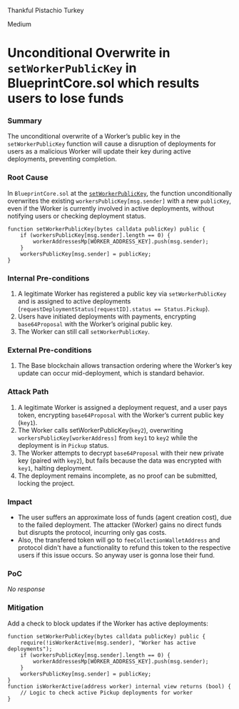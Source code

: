 Thankful Pistachio Turkey

Medium

# Unconditional Overwrite in `setWorkerPublicKey` in BlueprintCore.sol which results users to lose funds

### Summary

The unconditional overwrite of a Worker’s public key in the `setWorkerPublicKey` function will cause a disruption of deployments for users as a malicious Worker will update their key during active deployments, preventing completion.

### Root Cause

In `BlueprintCore.sol` at the [`setWorkerPublicKey`](https://github.com/sherlock-audit/2025-03-crestal-network/blob/main/crestal-omni-contracts/src/BlueprintCore.sol#L689), the function unconditionally overwrites the existing `workersPublicKey[msg.sender]` with a new `publicKey`, even if the Worker is currently involved in active deployments, without notifying users or checking deployment status.

```solidity
function setWorkerPublicKey(bytes calldata publicKey) public {
    if (workersPublicKey[msg.sender].length == 0) {
        workerAddressesMp[WORKER_ADDRESS_KEY].push(msg.sender);
    }
    workersPublicKey[msg.sender] = publicKey;
}
```

### Internal Pre-conditions

1. A legitimate Worker has registered a public key via `setWorkerPublicKey` and is assigned to active deployments (`requestDeploymentStatus[requestID].status == Status.Pickup`).
2. Users have initiated deployments with payments, encrypting `base64Proposal` with the Worker’s original public key.
3. The Worker can still call `setWorkerPublicKey`.



### External Pre-conditions

1. The Base blockchain allows transaction ordering where the Worker’s key update can occur mid-deployment, which is standard behavior.

### Attack Path

1. A legitimate Worker is assigned a deployment request, and a user pays token, encrypting `base64Proposal` with the Worker’s current public key (`key1`).
2. The Worker calls setWorkerPublicKey(`key2`), overwriting `workersPublicKey[workerAddress]` from `key1` to `key2` while the deployment is in `Pickup` status.
3. The Worker attempts to decrypt `base64Proposal` with their new private key (paired with `key2`), but fails because the data was encrypted with `key1`, halting deployment.
4. The deployment remains incomplete, as no proof can be submitted, locking the project.



### Impact

- The user suffers an approximate loss of funds (agent creation cost), due to the failed deployment. The attacker (Worker) gains no direct funds but disrupts the protocol, incurring only gas costs.
- Also, the transfered token will go to `feeCollectionWalletAddress` and protocol didn't have a functionality to refund this token to the respective users if this issue occurs. So anyway user is gonna lose their fund.



### PoC

_No response_

### Mitigation

Add a check to block updates if the Worker has active deployments:
```solidity
function setWorkerPublicKey(bytes calldata publicKey) public {
    require(!isWorkerActive(msg.sender), "Worker has active deployments");
    if (workersPublicKey[msg.sender].length == 0) {
        workerAddressesMp[WORKER_ADDRESS_KEY].push(msg.sender);
    }
    workersPublicKey[msg.sender] = publicKey;
}
function isWorkerActive(address worker) internal view returns (bool) {
    // Logic to check active Pickup deployments for worker
}
```
